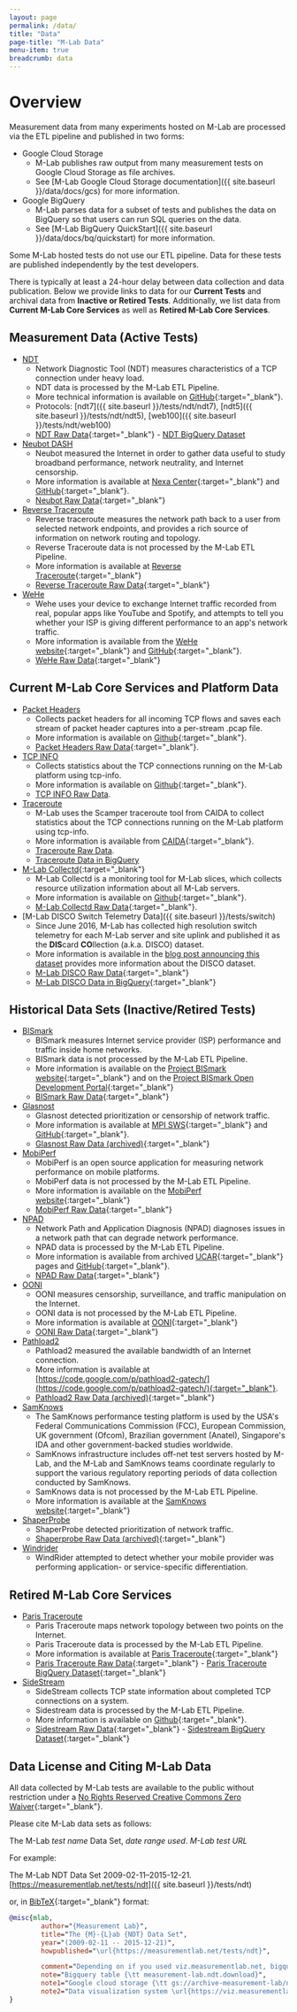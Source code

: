 ```yaml
---
layout: page
permalink: /data/
title: "Data"
page-title: "M-Lab Data"
menu-item: true
breadcrumb: data
---
```


# Overview

Measurement data from many experiments hosted on M-Lab are processed via the ETL pipeline and published in two forms:

* Google Cloud Storage
  * M-Lab publishes raw output from many measurement tests on Google Cloud Storage as file archives.
  * See [M-Lab Google Cloud Storage documentation]({{ site.baseurl }}/data/docs/gcs) for more information.
* Google BigQuery
  * M-Lab parses data for a subset of tests and publishes the data on BigQuery so that users can run SQL queries on the data.
  * See [M-Lab BigQuery QuickStart]({{ site.baseurl }}/data/docs/bq/quickstart) for more information.

Some M-Lab hosted tests do not use our ETL pipeline. Data for these tests are published independently by the test developers.

There is typically at least a 24-hour delay between data collection and data publication. Below we provide links to data for our **Current Tests** and archival data from **Inactive or Retired Tests**. Additionally, we list data from **Current M-Lab Core Services** as well as **Retired M-Lab Core Services**.

## Measurement Data (Active Tests)

* [NDT]({{site.baseurl}}/tests/ndt)
  * Network Diagnostic Tool (NDT) measures characteristics of a TCP connection under heavy load.
  * NDT data is processed by the M-Lab ETL Pipeline.
  * More technical information is available on [GitHub](https://github.com/ndt-project/ndt){:target="_blank"}.
  * Protocols: [ndt7]({{ site.baseurl }}/tests/ndt/ndt7), [ndt5]({{ site.baseurl }}/tests/ndt/ndt5), [web100]({{ site.baseurl }}/tests/ndt/web100)
  * [NDT Raw Data](https://console.developers.google.com/storage/browser/archive-measurement-lab/ndt/){:target="_blank"} - [NDT BigQuery Dataset](https://bigquery.cloud.google.com/dataset/measurement-lab:ndt)
* [Neubot DASH]({{site.baseurl}}/tests/neubot)
  * Neubot measured the Internet in order to gather data useful to study broadband performance, network neutrality, and Internet censorship.
  * More information is available at [Nexa Center](https://neubot.nexacenter.org/){:target="_blank"} and [GitHub](https://github.com/neubot){:target="_blank"}.
  * [Neubot Raw Data](https://console.developers.google.com/storage/browser/archive-measurement-lab/neubot/){:target="_blank"}
* [Reverse Traceroute]({{site.baseurl}}/tests/reverse_traceroute)
  * Reverse traceroute measures the network path back to a user from selected network endpoints, and provides a rich source of information on network routing and topology.
  * Reverse Traceroute data is not processed by the M-Lab ETL Pipeline.
  * More information is available at [Reverse Traceroute](https://research.cs.washington.edu/networking/astronomy/reverse-traceroute.html){:target="_blank"}
  * [Reverse Traceroute Raw Data](https://console.cloud.google.com/storage/browser/m-lab_revtr){:target="_blank"}
* [WeHe]({{site.baseurl}}/tests/wehe)
  * Wehe uses your device to exchange Internet traffic recorded from real, popular apps like YouTube and Spotify, and attempts to tell you whether your ISP is giving different performance to an app's network traffic.
  * More information is available from the [WeHe website](https://dd.meddle.mobi/){:target="_blank"} and [GitHub](https://dd.meddle.mobi/codeanddata.html){:target="_blank"}.
  * [WeHe Raw Data](https://console.cloud.google.com/storage/browser/archive-measurement-lab/wehe/){:target="_blank"}

## Current M-Lab Core Services and Platform Data

* [Packet Headers]({{site.baseurl}}/tests/pcap)
  * Collects packet headers for all incoming TCP flows and saves each stream of packet header captures into a per-stream .pcap file.
  * More information is available on [Github](https://github.com/m-lab/packet-headers){:target="_blank"}.
  * [Packet Headers Raw Data](){:target="_blank"}.
* [TCP INFO]({{site.baseurl}}/tests/tcp-info)
  * Collects statistics about the TCP connections running on the M-Lab platform using tcp-info.
  * More information is available on [Github](https://github.com/m-lab/tcp-info){:target="_blank"}.
  * [TCP INFO Raw Data]({{site.baseurl}}/tests/tcp-info/#tcp-info-data-in-raw-format).
* [Traceroute]({{site.baseurl}}/tests/traceroute)
  * M-Lab uses the Scamper traceroute tool from CAIDA to collect statistics about the TCP connections running on the M-Lab platform using tcp-info.
  * More information is available from [CAIDA](https://www.caida.org/tools/measurement/scamper/){:target="_blank"}.
  * [Traceroute Raw Data]({{site.baseurl}}/tests/traceroute/#traceroute-data-in-raw-format).
  * [Traceroute Data in BigQuery]({{site.baseurl}}/tests/traceroute/#traceroute-data-in-bigquery)
* [M-Lab Collectd](https://github.com/m-lab/collectd-mlab){:target="_blank"}
  * M-Lab Collectd is a monitoring tool for M-Lab slices, which collects resource utilization information about all M-Lab servers.
  * More information is available on [Github](https://github.com/m-lab/collectd-mlab){:target="_blank"}.
  * [M-Lab Collectd Raw Data](https://console.developers.google.com/storage/browser/archive-measurement-lab/utilization/){:target="_blank"}.
* [M-Lab DISCO Switch Telemetry Data]({{ site.baseurl }}/tests/switch)
  * Since June 2016, M-Lab has collected high resolution switch telemetry for each M-Lab server and site uplink and published it as the **DIS**card **CO**llection (a.k.a. DISCO) dataset.
  * More information is available in the [blog post announcing this dataset]({{site.baseurl}}/blog/disco-dataset/#new-disco-switch-telemetry-dataset) provides more information about the DISCO dataset.
  * [M-Lab DISCO Raw Data](https://console.developers.google.com/storage/browser/archive-measurement-lab/switch/){:target="_blank"}
  * [M-Lab DISCO Data in BigQuery](https://console.cloud.google.com/bigquery?project=measurement-lab&p=measurement-lab&d=utilization&t=switch&page=table){:target="_blank"}

## Historical Data Sets (Inactive/Retired Tests)

* [BISmark]({{site.baseurl}}/tests/bismark)
  * BISmark measures Internet service provider (ISP) performance and traffic inside home networks.
  * BISmark data is not processed by the M-Lab ETL Pipeline.
  * More information is available on the [Project BISmark website](http://projectbismark.net/){:target="_blank"} and on the [Project BISmark Open Development Portal](http://projectbismark.github.io/){:target="_blank"}
  * [BISmark Raw Data](http://uploads.projectbismark.net/){:target="_blank"}
* [Glasnost]({{site.baseurl}}/tests/glasnost)
  * Glasnost detected prioritization or censorship of network traffic.
  * More information is available at [MPI SWS](http://broadband.mpi-sws.org/transparency/bttest-mlab.php){:target="_blank"} and [GitHub](https://github.com/marcelscode/glasnost){:target="_blank"}.
  * [Glasnost Raw Data (archived)](https://console.developers.google.com/storage/browser/archive-measurement-lab/glasnost/){:target="_blank"}
* [MobiPerf]({{site.baseurl}}/tests/mobiperf)
  * MobiPerf is an open source application for measuring network performance on mobile platforms.
  * MobiPerf data is not processed by the M-Lab ETL Pipeline.
  * More information is available on the [MobiPerf website](http://www.mobiperf.com/){:target="_blank"}
  * [MobiPerf Raw Data](https://console.cloud.google.com/storage/browser/openmobiledata_public){:target="_blank"}
* [NPAD]({{site.baseurl}}/tests/npad)
  * Network Path and Application Diagnosis (NPAD) diagnoses issues in a network path that can degrade network performance.
  * NPAD data is processed by the M-Lab ETL Pipeline.
  * More information is available from archived [UCAR](https://web.archive.org/web/20180714140225/https://www.ucar.edu/npad/){:target="_blank"} pages and [GitHub](https://github.com/npad/npad){:target="_blank"}.
  * [NPAD Raw Data](https://console.developers.google.com/storage/browser/archive-measurement-lab/npad/){:target="_blank"}
* [OONI]({{site.baseurl}}/tests/ooni)
  * OONI measures censorship, surveillance, and traffic manipulation on the Internet.
  * OONI data is not processed by the M-Lab ETL Pipeline.
  * More information is available at [OONI](https://ooni.torproject.org/){:target="_blank"}
  * [OONI Raw Data](https://console.developers.google.com/storage/browser/archive-measurement-lab/ooni/){:target="_blank"}
* [Pathload2]({{site.baseurl}}/tests/pathload2)
  * Pathload2 measured the available bandwidth of an Internet connection.
  * More information is available at [https://code.google.com/p/pathload2-gatech/](https://code.google.com/p/pathload2-gatech/){:target="_blank"}.
  * [Pathload2 Raw Data (archived)](https://console.developers.google.com/storage/browser/archive-measurement-lab/pathload2/){:target="_blank"}
* [SamKnows]({{site.baseurl}}/tests/samknows)
  * The SamKnows performance testing platform is used by the USA's Federal Communications Commission (FCC), European Commission, UK government (Ofcom), Brazilian government (Anatel), Singapore's IDA and other government-backed studies worldwide.
  * SamKnows infrastructure includes off-net test servers hosted by M-Lab, and the M-Lab and SamKnows teams coordinate regularly to support the various regulatory reporting periods of data collection conducted by SamKnows.
  * SamKnows data is not processed by the M-Lab ETL Pipeline.
  * More information is available at the [SamKnows website](https://www.samknows.com/){:target="_blank"}
* [ShaperProbe]({{site.baseurl}}/tests/shaperprobe)
  * ShaperProbe detected prioritization of network traffic.
  * [Shaperprobe Raw Data (archived)](https://console.developers.google.com/storage/browser/archive-measurement-lab/shaperprobe/){:target="_blank"}
* [Windrider]({{site.baseurl}}/tests/windrider)
  * WindRider attempted to detect whether your mobile provider was performing application- or service-specific differentiation.

## Retired M-Lab Core Services

* [Paris Traceroute]({{site.baseurl}}/tests/paris_traceroute)
  * Paris Traceroute maps network topology between two points on the Internet.
  * Paris Traceroute data is processed by the M-Lab ETL Pipeline.
  * More information is available at [Paris Traceroute](http://www.paris-traceroute.net/){:target="_blank"}
  * [Paris Traceroute Raw Data](https://console.developers.google.com/storage/browser/archive-measurement-lab/paris-traceroute/){:target="_blank"} - [Paris Traceroute BigQuery Dataset](https://bigquery.cloud.google.com/table/measurement-lab:base_tables.traceroute){:target="_blank"}
* [SideStream]({{site.baseurl}}/tests/sidestream)
  * SideStream collects TCP state information about completed TCP connections on a system.
  * Sidestream data is processed by the M-Lab ETL Pipeline.
  * More information is available on [Github](https://github.com/npad/sidestream){:target="_blank"}.
  * [Sidestream Raw Data](https://console.developers.google.com/storage/browser/archive-measurement-lab/sidestream/){:target="_blank"} - [Sidestream BigQuery Dataset](https://bigquery.cloud.google.com/dataset/measurement-lab:sidestream){:target="_blank"}

## Data License and Citing M-Lab Data

All data collected by M-Lab tests are available to the public without restriction under a [No Rights Reserved Creative Commons Zero Waiver](http://creativecommons.org/about/cc0){:target="_blank"}.

Please cite M-Lab data sets as follows:

The M-Lab *test name* Data Set, *date range used*. *M-Lab test URL*

For example:

The M-Lab NDT Data Set 2009-02-11–2015-12-21. [https://measurementlab.net/tests/ndt]({{ site.baseurl }}/tests/ndt)

or, in [BibTeX](https://en.wikipedia.org/wiki/BibTeX){:target="_blank"} format:

```bibtex
@misc{mlab,
        author="{Measurement Lab}",
        title="The {M}-{L}ab {NDT} Data Set",
        year="(2009-02-11 -- 2015-12-21)",
        howpublished="\url{https://measurementlab.net/tests/ndt}",

        comment="Depending on if you used viz.measurementlab.net, bigquery, or the raw data, please use one of the following notes:",
        note="Bigquery table {\tt measurement-lab.ndt.download}",
        note1="Google cloud storage {\tt gs://archive-measurement-lab/ndt}",
        note2="Data visualization system \url{https://viz.measurementlab.net}",
}
```
